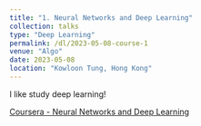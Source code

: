 ```yaml
---
title: "1. Neural Networks and Deep Learning"
collection: talks
type: "Deep Learning"
permalink: /dl/2023-05-08-course-1
venue: "Algo"
date: 2023-05-08
location: "Kowloon Tung, Hong Kong"
---
```

I like study deep learning!

[Coursera - Neural Networks and Deep Learning](https://www.coursera.org/learn/neural-networks-deep-learning)



